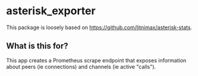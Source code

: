# asterisk_exporter

This package is loosely based on https://github.com/litnimax/asterisk-stats.

## What is this for?

This app creates a Prometheus scrape endpoint that exposes information about peers (ie connections) and channels (ie active "calls").
